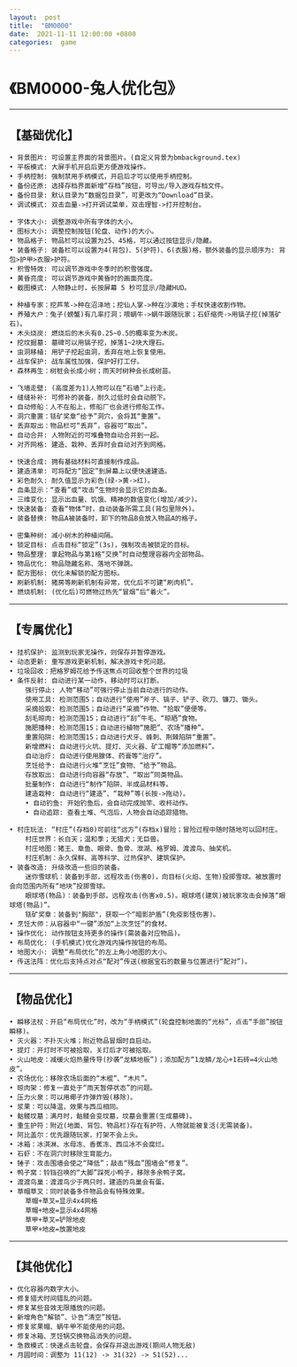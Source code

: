 ```yaml
---  
layout:  post  
title:  "BM0000"  
date:  2021-11-11 12:00:00 +0800  
categories:  game  
---  
```


  
# 《BM0000-兔人优化包》  
  
  
-----  
  
## 【基础优化】  
  
	• 背景图片: 可设置主界面的背景图片。(自定义背景为bmbackground.tex)  
	• 平板模式: 大屏手机开启后更方便游戏操作。  
	• 手柄控制: 强制禁用手柄模式，开启后才可以使用手柄控制。  
	• 备份还原: 选择存档界面新增“存档”按钮，可导出/导入游戏存档文件。  
	• 备份目录: 默认目录为“数据包目录”，可更改为“Download”目录。  
	• 调试模式: 双击血量->打开调试菜单，双击理智->打开控制台。  
  
	• 字体大小: 调整游戏中所有字体的大小。  
	• 图标大小: 调整控制按钮(轮盘、动作)的大小。  
	• 物品格子: 物品栏可以设置为25、45格，可以通过按钮显示/隐藏。  
	• 装备格子: 装备栏可以设置为4(背包)、5(护符)、6(衣服)格，额外装备的显示顺序为: 背包>护甲>衣服>护符。  
	• 积雪特效: 可以调节游戏中冬季时的积雪强度。  
	• 黄昏亮度: 可以调节游戏中黄昏时的画面亮度。  
	• 截图模式: 人物静止时，长按屏幕 5 秒可显示/隐藏HUD。  
  
	• 种植专家：挖芦苇->种在沼泽地；挖仙人掌->种在沙漠地；手杖快速收割作物。  
	• 养殖大户：兔子(螃蟹)有几率打洞；喂蜗牛->蜗牛跟随玩家；石虾缩壳->用镐子挖(掉落矿石)。  
	• 木头烧炭: 燃烧后的木头有0.25~0.5的概率变为木炭。  
	• 挖坟掘墓: 墓碑可以用镐子挖，掉落1~2块大理石。  
	• 虫洞移植: 用铲子挖起虫洞，丢弃在地上恢复使用。  
	• 战车保护: 战车属性加强，保护好打工仔。  
	• 森林再生：树桩会长成小树；雨天时树种会长成树苗。  
  
	• 飞墙走壁: (高度差为1)人物可以在“石墙”上行走。  
	• 缝缝补补: 可修补的装备，耐久过低时会自动脱下。  
	• 自动修船：人不在船上，修船厂也会进行修船工作。  
	• 洞穴重置：铥矿奖章“给予”洞穴，会将其“重置”。  
	• 丢弃取出：物品栏可“丢弃”，容器可“取出”。  
	• 自动合并: 人物附近的可堆叠物自动合并到一起。  
	• 对齐网格: 建造、栽种、丢弃时会自动对齐到网格。  
  
	• 快速合成: 拥有基础材料可直接制作成品。  
	• 建造清单: 可将配方“固定”到屏幕上以便快速建造。  
	• 彩色耐久: 耐久值显示为彩色(绿->黄->红)。  
	• 血条显示：“查看”或“攻击”生物时会显示它的血条。  
	• 三维变化: 显示出血量、饥饿、精神的数值变化(增加/减少)。  
	• 快速装备: 查看“物体”时，自动装备所需工具(背包里除外)。  
	• 装备替换: 物品A被装备时，卸下的物品B会放入物品A的格子。  
  
	• 密集种树: 减小树木的种植间隔。  
	• 锁定目标: 点击目标“锁定”(3s)，强制攻击被锁定的目标。  
	• 物品整理: 拿起物品与第1格“交换”时自动整理容器内全部物品。  
	• 物品优化: 物品隐藏名称、落地不弹跳。  
	• 配方图标: 优化未解锁的配方图标。  
	• 刷新机制: 猪房等刷新机制有异常，优化后不可建“刷肉机”。  
	• 燃烧机制: (优化后)可燃物过热先“冒烟”后“着火”。  
		
		
-----  
  
## 【专属优化】  
  
	• 挂机保护: 监测到玩家无操作，则保存并暂停游戏。  
	• 动态更新: 重写游戏更新机制，解决游戏卡死问题。  
	• 垃圾回收：把格罗姆花给予传送焦点可回收整个世界的垃圾
	• 条件反射: 自动进行某一动作，移动时可以打断。  
		强行停止: 人物“移动”可强行停止当前自动进行的动作。  
		使用工具: 检测范围5；自动进行“使用”斧子、镐子、铲子、砍刀、镰刀、锄头。  
		采摘拾取: 检测范围5；自动进行“采摘”作物、“拾取”便便等。  
		刮毛晾肉: 检测范围15；自动进行“刮”牛毛、“晾晒”食物。  
		施肥播种: 检测范围15；自动进行植物“施肥”、农场“播种”。  
		重置陷阱: 检测范围15；自动进行犬牙、蜂刺、荆棘陷阱“重置”。  
		新增燃料: 自动进行火坑、提灯、灭火器、矿工帽等“添加燃料”。  
		自动治疗: 自动进行使用腺体、药膏等“治疗”。  
		烹饪给予: 自动进行火堆“烹饪”食物、“给予”物品。  
		存放取出: 自动进行向容器“存放”、“取出”同类物品。  
		批量制作: 自动进行“制作”陷阱、半成品材料等。  
		建造栽种: 自动进行“建造”、“栽种”等(长按->拖动)。  
		• 自动钓鱼: 开始钓鱼后，会自动完成抛竿、收杆动作。  
		• 自动追踪: 查看土堆、气泡后，人物会自动追踪猎物。  
  
	• 村庄玩法: “村庄”(存档0)可前往“远方”(存档x)冒险；冒险过程中随时随地可以回村庄。  
		村庄世界：长白天；温和季；无猎犬；无巨兽。  
		村庄地图：猪王、章鱼、眼骨、鱼骨、泄湖、格罗姆、渡渡鸟、抽奖机。  
		村庄机制：永久保鲜、高等科学、过热保护、建筑保护。  
	• 装备改造: 升级改造一些旧的装备。  
		迷你雪球机：装备到手部，远程攻击(伤害0)，向目标(火焰、生物)投掷雪球。被放置时会向范围内所有“地块”投掷雪球。  
		眼球塔(物品)：装备到手部，远程攻击(伤害x0.5)。眼球塔(建筑)被玩家攻击会掉落“眼球塔(物品)”。  
		铥矿奖章：装备到"胸部"，获取一个“暗影护盾”(免疫影怪伤害)。  
	• 烹饪大师：从容器中“一键”添加“上次烹饪”的食材。  
	• 操作优化: 动作按钮支持更多的操作(需装备对应物品)。  
	• 布局优化: (手机模式)优化游戏内操作按钮的布局。  
	• 地图大小: 调整“布局优化”的左上角小地图的大小。  
	• 传送法阵：优化后支持点对点“配对”传送(根据宝石的数量与位置进行“配对”)。  
		
		
-----  
  
## 【物品优化】  
  
	• 瞬移法杖：开启“布局优化”时，改为“手柄模式”(轮盘控制地面的“光标”，点击“手部”按钮瞬移)。  
	• 灭火器：不扑灭火堆；附近物品冒烟时自启动。  
	• 提灯：开灯时不可被拾取，关灯后才可被拾取。  
	• 火山地皮：减缓火焰热量传导(抄袭“龙鳞地板”)；添加配方“1龙鳞/龙心+1石砖=4火山地皮”。  
	• 农场优化：移除农场后面的“木棍”、“木片”。  
	• 晾肉架：修复一直处于“雨天暂停状态”的问题。  
	• 压力火泉：可以用椰子炸弹炸毁(移除)。  
	• 浆果：可以降温，效果与西瓜相同。  
	• 骷髅坟墓：满月时，骷髅会变坟墓，坟墓会重置(生成墓碑)。  
	• 重生护符：附近(地面、背包、物品栏)存在有护符，人物就能被复活(无需装备)。  
	• 阿比盖尔：优先跟随玩家，打架不会上头。  
	• 冰箱：冰淇淋、水母冻、香蕉冻、西瓜冰不会腐烂。  
	• 石虾：不在洞穴时移除生育能力。  
	• 锤子：攻击围墙会使之“降低”；敲击“残血”围墙会“修复”。  
	• 鸭子窝：铃铛召唤的“大脚”踩死小鸭子，移除多余鸭子窝。  
	• 渡渡鸟巢：渡渡鸟少于两只时，建造的鸟巢会有蛋。  
	• 草帽草叉：同时装备多件物品会有特殊效果。  
		草帽+草叉=显示4x4网格  
		草帽+地皮=显示4x4网格  
		草甲+草叉=铲除地皮  
		草甲+地皮=放置地皮  
		
		
-----  
  
## 【其他优化】  
  
	• 优化容器内数字大小。  
	• 修复猎犬时间错乱的问题。  
	• 修复某些音效无限播放的问题。  
	• 新增角色“解锁”、讣告“清空”按钮。  
	• 修复浆果帽、蜗牛甲不能使用的问题。  
	• 修复冰箱、烹饪锅交换物品消失的问题。  
	• 急救模式：快速点击轮盘，会保存并退出游戏(期间人物无敌)  
	• 月圆时间：调整为 11(12) -> 31(32) -> 51(52)...  
		
		











